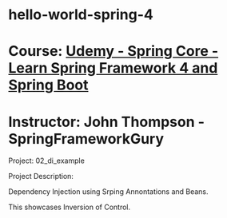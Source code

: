 # hello-world-spring-4
# Course: [Udemy - Spring Core - Learn Spring Framework 4 and Spring Boot](https://www.udemy.com/course/spring-core/learn/lecture/4490768#overview)
# Instructor: John Thompson - SpringFrameworkGury

Project: 02_di_example

Project Description: 

Dependency Injection using Srping Annontations and Beans.

This showcases Inversion of Control. 
